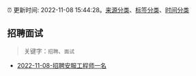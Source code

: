 :alarm_clock: 更新时间: 2022-11-08 15:44:28。[来源分类](../README.md)、[标签分类](../TAGS.md)、[时间分类](../TIMELINE.md)

## 招聘面试


> 关键字：`招聘`、`面试`



- [2022-11-08-招聘安服工程师一名](https://www.v2ex.com/t/893696) 